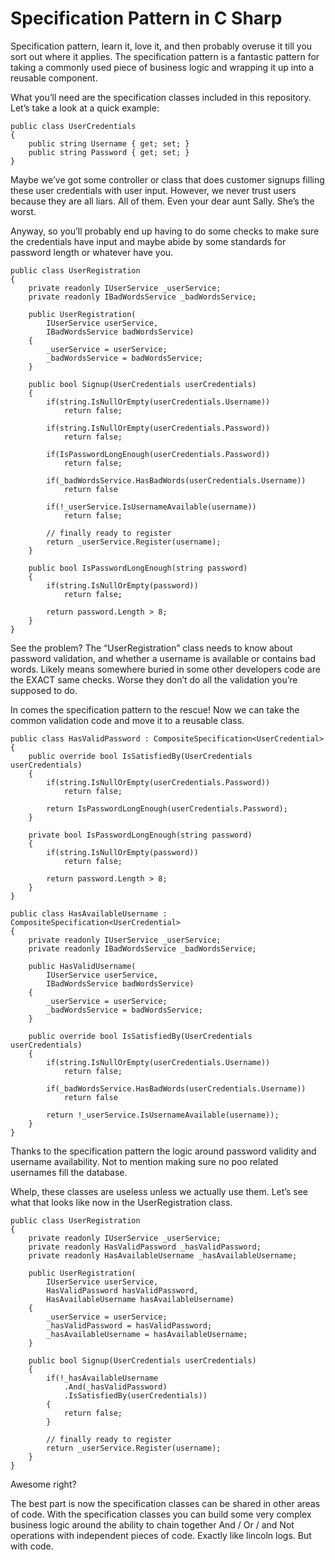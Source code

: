# Specification Pattern in C Sharp

Specification pattern, learn it, love it, and then probably overuse it till you sort out where it applies. The specification pattern is a fantastic pattern for taking a commonly used piece of business logic and wrapping it up into a reusable component.

What you’ll need are the specification classes included in this repository. Let’s take a look at a quick example:

```
public class UserCredentials
{
	public string Username { get; set; }
	public string Password { get; set; }
}
```

Maybe we’ve got some controller or class that does customer signups filling these user credentials with user input. However, we never trust users because they are all liars. All of them. Even your dear aunt Sally. She’s the worst.

Anyway, so you’ll probably end up having to do some checks to make sure the credentials have input and maybe abide by some standards for password length or whatever have you.

```
public class UserRegistration
{
	private readonly IUserService _userService;
	private readonly IBadWordsService _badWordsService;

	public UserRegistration(
		IUserService userService,
		IBadWordsService badWordsService)
	{
		_userService = userService;
		_badWordsService = badWordsService;
	}

	public bool Signup(UserCredentials userCredentials)
	{
		if(string.IsNullOrEmpty(userCredentials.Username)) 
			return false;

		if(string.IsNullOrEmpty(userCredentials.Password))
			return false;

		if(IsPasswordLongEnough(userCredentials.Password))
			return false;

		if(_badWordsService.HasBadWords(userCredentials.Username))
			return false

		if(!_userService.IsUsernameAvailable(username))
			return false;

		// finally ready to register
		return _userService.Register(username);
	}

	public bool IsPasswordLongEnough(string password)
	{
		if(string.IsNullOrEmpty(password))
			return false;

		return password.Length > 8;
	}
}
```

See the problem? The “UserRegistration” class needs to know about password validation, and whether a username is available or contains bad words. Likely means somewhere buried in some other developers code are the EXACT same checks. Worse they don’t do all the validation you’re supposed to do.

In comes the specification pattern to the rescue! Now we can take the common validation code and move it to a reusable class.

```
public class HasValidPassword : CompositeSpecification<UserCredential>
{
	public override bool IsSatisfiedBy(UserCredentials userCredentials)
	{
		if(string.IsNullOrEmpty(userCredentials.Password))
			return false;

		return IsPasswordLongEnough(userCredentials.Password);
	}

	private bool IsPasswordLongEnough(string password)
	{
		if(string.IsNullOrEmpty(password))
			return false;

		return password.Length > 8;
	}
}
```

```
public class HasAvailableUsername : CompositeSpecification<UserCredential>
{
	private readonly IUserService _userService;
	private readonly IBadWordsService _badWordsService;

	public HasValidUsername(
		IUserService userService,
		IBadWordsService badWordsService)
	{
		_userService = userService;
		_badWordsService = badWordsService;
	}

	public override bool IsSatisfiedBy(UserCredentials userCredentials)
	{
		if(string.IsNullOrEmpty(userCredentials.Username)) 
			return false;

		if(_badWordsService.HasBadWords(userCredentials.Username))
			return false

		return !_userService.IsUsernameAvailable(username));
	}
}
```

Thanks to the specification pattern the logic around password validity and username availability. Not to mention making sure no poo related usernames fill the database. 

Whelp, these classes are useless unless we actually use them. Let’s see what that looks like now in the UserRegistration class.

```
public class UserRegistration
{
	private readonly IUserService _userService;
	private readonly HasValidPassword _hasValidPassword;
	private readonly HasAvailableUsername _hasAvailableUsername;

	public UserRegistration(
		IUserService userService,
		HasValidPassword hasValidPassword,
		HasAvailableUsername hasAvailableUsername)
	{
		_userService = userService;
		_hasValidPassword = hasValidPassword;
		_hasAvailableUsername = hasAvailableUsername;
	}

	public bool Signup(UserCredentials userCredentials)
	{
		if(!_hasAvailableUsername
			.And(_hasValidPassword)
			.IsSatisfiedBy(userCredentials))
		{
			return false;
		}

		// finally ready to register
		return _userService.Register(username);
	}
}
```

Awesome right? 

The best part is now the specification classes can be shared in other areas of code. With the specification classes you can build some very complex business logic around the ability to chain together And / Or / and Not operations with independent pieces of code. Exactly like lincoln logs. But with code.
